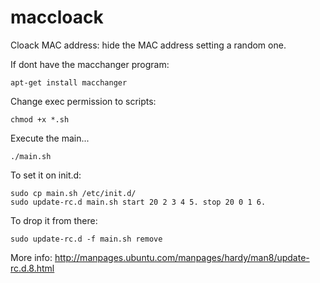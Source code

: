 # maccloack
Cloack MAC address: hide the MAC address setting a random one. 

If dont have the macchanger program:

	apt-get install macchanger

Change exec permission to scripts:

	chmod +x *.sh

Execute the main...

	./main.sh


To set it on init.d:

	sudo cp main.sh /etc/init.d/
	sudo update-rc.d main.sh start 20 2 3 4 5. stop 20 0 1 6.

To drop it from there:

	sudo update-rc.d -f main.sh remove

More info: http://manpages.ubuntu.com/manpages/hardy/man8/update-rc.d.8.html
